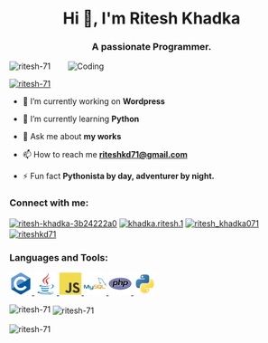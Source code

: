 <h1 align="center">Hi 👋, I'm Ritesh Khadka</h1>
<h3 align="center">A passionate Programmer.</h3>
<img align="right" alt="Coding" width="400" src="https://camo.githubusercontent.com/2366b34bb903c09617990fb5fff4622f3e941349e846ddb7e73df872a9d21233/68747470733a2f2f63646e2e6472696262626c652e636f6d2f75736572732f3733303730332f73637265656e73686f74732f363538313234332f6176656e746f2e676966">

<p align="left"> <img src="https://komarev.com/ghpvc/?username=ritesh-71&label=Profile%20views&color=0e75b6&style=flat" alt="ritesh-71" /> </p>

<p align="left"> <a href="https://github.com/ryo-ma/github-profile-trophy"><img src="https://github-profile-trophy.vercel.app/?username=ritesh-71" alt="ritesh-71" /></a> </p>

- 🔭 I’m currently working on **Wordpress**

- 🌱 I’m currently learning **Python**

- 💬 Ask me about **my works**

- 📫 How to reach me **riteshkd71@gmail.com**

- ⚡ Fun fact **Pythonista by day, adventurer by night.**

<h3 align="left">Connect with me:</h3>
<p align="left">
<a href="https://linkedin.com/in/ritesh-khadka-3b24222a0" target="blank"><img align="center" src="https://raw.githubusercontent.com/rahuldkjain/github-profile-readme-generator/master/src/images/icons/Social/linked-in-alt.svg" alt="ritesh-khadka-3b24222a0" height="30" width="40" /></a>
<a href="https://fb.com/khadka.ritesh.1" target="blank"><img align="center" src="https://raw.githubusercontent.com/rahuldkjain/github-profile-readme-generator/master/src/images/icons/Social/facebook.svg" alt="khadka.ritesh.1" height="30" width="40" /></a>
<a href="https://instagram.com/ritesh_khadka071" target="blank"><img align="center" src="https://raw.githubusercontent.com/rahuldkjain/github-profile-readme-generator/master/src/images/icons/Social/instagram.svg" alt="ritesh_khadka071" height="30" width="40" /></a>
<a href="https://www.hackerrank.com/riteshkd71" target="blank"><img align="center" src="https://raw.githubusercontent.com/rahuldkjain/github-profile-readme-generator/master/src/images/icons/Social/hackerrank.svg" alt="riteshkd71" height="30" width="40" /></a>
</p>

<h3 align="left">Languages and Tools:</h3>
<p align="left"> <a href="https://www.cprogramming.com/" target="_blank" rel="noreferrer"> <img src="https://raw.githubusercontent.com/devicons/devicon/master/icons/c/c-original.svg" alt="c" width="40" height="40"/> </a> <a href="https://www.java.com" target="_blank" rel="noreferrer"> <img src="https://raw.githubusercontent.com/devicons/devicon/master/icons/java/java-original.svg" alt="java" width="40" height="40"/> </a> <a href="https://developer.mozilla.org/en-US/docs/Web/JavaScript" target="_blank" rel="noreferrer"> <img src="https://raw.githubusercontent.com/devicons/devicon/master/icons/javascript/javascript-original.svg" alt="javascript" width="40" height="40"/> </a> <a href="https://www.mysql.com/" target="_blank" rel="noreferrer"> <img src="https://raw.githubusercontent.com/devicons/devicon/master/icons/mysql/mysql-original-wordmark.svg" alt="mysql" width="40" height="40"/> </a> <a href="https://www.php.net" target="_blank" rel="noreferrer"> <img src="https://raw.githubusercontent.com/devicons/devicon/master/icons/php/php-original.svg" alt="php" width="40" height="40"/> </a> <a href="https://www.python.org" target="_blank" rel="noreferrer"> <img src="https://raw.githubusercontent.com/devicons/devicon/master/icons/python/python-original.svg" alt="python" width="40" height="40"/> </a> </p>

<p><img align="left" src="https://github-readme-stats.vercel.app/api/top-langs?username=ritesh-71&show_icons=true&locale=en&layout=compact" alt="ritesh-71" /></p>

<p>&nbsp;<img align="center" src="https://github-readme-stats.vercel.app/api?username=ritesh-71&show_icons=true&locale=en" alt="ritesh-71" /></p>

<p><img align="center" src="https://github-readme-streak-stats.herokuapp.com/?user=ritesh-71&" alt="ritesh-71" /></p>
